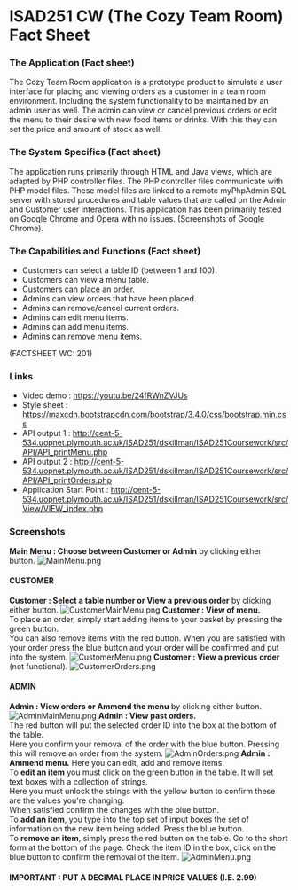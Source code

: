 # ISAD251 CW (The Cozy Team Room) Fact Sheet

### The Application (Fact sheet)
The Cozy Team Room application is a prototype product to simulate a user interface for placing and viewing orders as a customer in a team room environment. Including the system functionality to be maintained by an admin user as well. The admin can view or cancel previous orders or edit the menu to their desire with new food items or drinks. With this they can set the price and amount of stock as well.

### The System Specifics (Fact sheet)
The application runs primarily through HTML and Java views, which are adapted by PHP controller files. The PHP controller files communicate with PHP model files. These model files are linked to a remote myPhpAdmin SQL server with stored procedures and table values that are called on the Admin and Customer user interactions. This application has been primarily tested on Google Chrome and Opera with no issues. (Screenshots of Google Chrome).

### The Capabilities and Functions (Fact sheet)
- Customers can select a table ID (between 1 and 100).
- Customers can view a menu table.
- Customers can place an order.
- Admins can view orders that have been placed.
- Admins can remove/cancel current orders.
- Admins can edit menu items.
- Admins can add menu items.
- Admins can remove menu items.

(FACTSHEET WC: 201)

### Links
- Video demo : https://youtu.be/24fRWnZVJUs
- Style sheet : https://maxcdn.bootstrapcdn.com/bootstrap/3.4.0/css/bootstrap.min.css
- API output 1 : http://cent-5-534.uopnet.plymouth.ac.uk/ISAD251/dskillman/ISAD251Coursework/src/API/API_printMenu.php
- API output 2 : http://cent-5-534.uopnet.plymouth.ac.uk/ISAD251/dskillman/ISAD251Coursework/src/API/API_printOrders.php
- Application Start Point : http://cent-5-534.uopnet.plymouth.ac.uk/ISAD251/dskillman/ISAD251Coursework/src/View/VIEW_index.php

### Screenshots
**Main Menu : Choose between Customer or Admin** by clicking either button.
![MainMenu.png](https://i.imgur.com/JYayND0.png)

#### CUSTOMER
**Customer : Select a table number or View a previous order** by clicking either button.
![CustomerMainMenu.png](https://i.imgur.com/3zREAf2.png)
**Customer : View of menu.**</br> 
To place an order, simply start adding items to your basket by pressing the green button.</br>
You can also remove items with the red button. When you are satisfied with your order press the blue button and your order will be confirmed and put into the system.
![CustomerMenu.png](https://i.imgur.com/R1SZzxU.png)
**Customer : View a previous order** (not functional).
![CustomerOrders.png](https://i.imgur.com/DlLOl15.png)

#### ADMIN
**Admin : View orders or Ammend the menu** by clicking either button.
![AdminMainMenu.png](https://i.imgur.com/RR4VhT7.png)
**Admin : View past orders.**</br>
The red button will put the selected order ID into the box at the bottom of the table.</br>
Here you confirm your removal of the order with the blue button. Pressing this will remove an order from the system.
![AdminOrders.png](https://i.imgur.com/UdsNpe1.png)
**Admin : Ammend menu.** Here you can edit, add and remove items.</br> 
To **edit an item** you must click on the green button in the table. It will set text boxes with a collection of strings.</br>
Here you must unlock the strings with the yellow button to confirm these are the values you're changing.</br>
When satisfied confirm the changes with the blue button.</br>
To **add an item**, you type into the top set of input boxes the set of information on the new item being added. Press the blue button.</br>
To **remove an item**, simply press the red button on the table. Go to the short form at the bottom of the page. Check the item ID in the box, click on the blue button to confirm the removal of the item.
![AdminMenu.png](https://i.imgur.com/6p0Qjny.png)
#### IMPORTANT : PUT A DECIMAL PLACE IN PRICE VALUES (I.E. 2.99)
